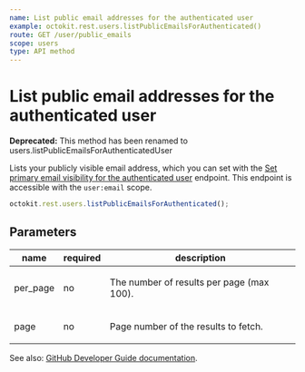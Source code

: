 ```yaml
---
name: List public email addresses for the authenticated user
example: octokit.rest.users.listPublicEmailsForAuthenticated()
route: GET /user/public_emails
scope: users
type: API method
---
```


# List public email addresses for the authenticated user

**Deprecated:** This method has been renamed to users.listPublicEmailsForAuthenticatedUser

Lists your publicly visible email address, which you can set with the [Set primary email visibility for the authenticated user](https://docs.github.com/rest/users/emails#set-primary-email-visibility-for-the-authenticated-user) endpoint. This endpoint is accessible with the `user:email` scope.

```js
octokit.rest.users.listPublicEmailsForAuthenticated();
```

## Parameters

<table>
  <thead>
    <tr>
      <th>name</th>
      <th>required</th>
      <th>description</th>
    </tr>
  </thead>
  <tbody>
    <tr><td>per_page</td><td>no</td><td>

The number of results per page (max 100).

</td></tr>
<tr><td>page</td><td>no</td><td>

Page number of the results to fetch.

</td></tr>
  </tbody>
</table>

See also: [GitHub Developer Guide documentation](https://docs.github.com/rest/users/emails#list-public-email-addresses-for-the-authenticated-user).

